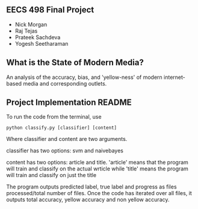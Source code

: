 ## EECS 498 Final Project

- Nick Morgan
- Raj Tejas
- Prateek Sachdeva
- Yogesh Seetharaman

## What is the State of Modern Media?

An analysis of the accuracy, bias, and 'yellow-ness' of modern internet-based media and corresponding outlets.

## Project Implementation README

To run the code from the terminal, use

    python classify.py [classifier] [content]

Where classifier and content are two arguments.

classifier has two options: svm and naivebayes

content has two options: article and title. 'article' means that the program will train
and classify on the actual wrticle while 'title' means the program will train and
classify on just the title

The program outputs predicted label, true label and progress as files processed/total number of files. Once the
code has iterated over all files, it outputs total accuracy, yellow accuracy and non yellow accuracy.

